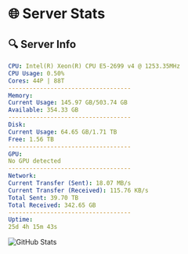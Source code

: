 # 🌐 Server Stats
## 🔍 Server Info
```yaml
CPU: Intel(R) Xeon(R) CPU E5-2699 v4 @ 1253.35MHz
CPU Usage: 0.50%
Cores: 44P | 88T
-----------------------------------
Memory:
Current Usage: 145.97 GB/503.74 GB
Available: 354.33 GB
-----------------------------------
Disk:
Current Usage: 64.65 GB/1.71 TB
Free: 1.56 TB
-----------------------------------
GPU:
No GPU detected
-----------------------------------
Network:
Current Transfer (Sent): 18.07 MB/s
Current Transfer (Received): 115.76 KB/s
Total Sent: 39.70 TB
Total Received: 342.65 GB
-----------------------------------
Uptime:
25d 4h 15m 43s
```
![GitHub Stats](https://img.shields.io/badge/Updated-2025-04-02_01:38:32-blue)